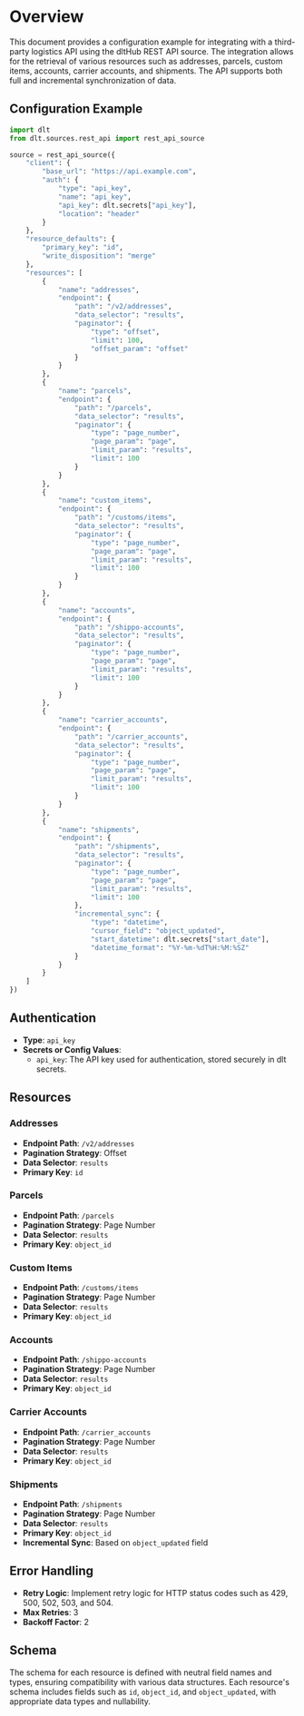 # Overview

This document provides a configuration example for integrating with a third-party logistics API using the dltHub REST API source. The integration allows for the retrieval of various resources such as addresses, parcels, custom items, accounts, carrier accounts, and shipments. The API supports both full and incremental synchronization of data.

## Configuration Example

```python
import dlt
from dlt.sources.rest_api import rest_api_source

source = rest_api_source({
    "client": {
        "base_url": "https://api.example.com",
        "auth": {
            "type": "api_key",
            "name": "api_key",
            "api_key": dlt.secrets["api_key"],
            "location": "header"
        }
    },
    "resource_defaults": {
        "primary_key": "id",
        "write_disposition": "merge"
    },
    "resources": [
        {
            "name": "addresses",
            "endpoint": {
                "path": "/v2/addresses",
                "data_selector": "results",
                "paginator": {
                    "type": "offset",
                    "limit": 100,
                    "offset_param": "offset"
                }
            }
        },
        {
            "name": "parcels",
            "endpoint": {
                "path": "/parcels",
                "data_selector": "results",
                "paginator": {
                    "type": "page_number",
                    "page_param": "page",
                    "limit_param": "results",
                    "limit": 100
                }
            }
        },
        {
            "name": "custom_items",
            "endpoint": {
                "path": "/customs/items",
                "data_selector": "results",
                "paginator": {
                    "type": "page_number",
                    "page_param": "page",
                    "limit_param": "results",
                    "limit": 100
                }
            }
        },
        {
            "name": "accounts",
            "endpoint": {
                "path": "/shippo-accounts",
                "data_selector": "results",
                "paginator": {
                    "type": "page_number",
                    "page_param": "page",
                    "limit_param": "results",
                    "limit": 100
                }
            }
        },
        {
            "name": "carrier_accounts",
            "endpoint": {
                "path": "/carrier_accounts",
                "data_selector": "results",
                "paginator": {
                    "type": "page_number",
                    "page_param": "page",
                    "limit_param": "results",
                    "limit": 100
                }
            }
        },
        {
            "name": "shipments",
            "endpoint": {
                "path": "/shipments",
                "data_selector": "results",
                "paginator": {
                    "type": "page_number",
                    "page_param": "page",
                    "limit_param": "results",
                    "limit": 100
                },
                "incremental_sync": {
                    "type": "datetime",
                    "cursor_field": "object_updated",
                    "start_datetime": dlt.secrets["start_date"],
                    "datetime_format": "%Y-%m-%dT%H:%M:%SZ"
                }
            }
        }
    ]
})
```

## Authentication

- **Type**: `api_key`
- **Secrets or Config Values**: 
  - `api_key`: The API key used for authentication, stored securely in dlt secrets.

## Resources

### Addresses
- **Endpoint Path**: `/v2/addresses`
- **Pagination Strategy**: Offset
- **Data Selector**: `results`
- **Primary Key**: `id`

### Parcels
- **Endpoint Path**: `/parcels`
- **Pagination Strategy**: Page Number
- **Data Selector**: `results`
- **Primary Key**: `object_id`

### Custom Items
- **Endpoint Path**: `/customs/items`
- **Pagination Strategy**: Page Number
- **Data Selector**: `results`
- **Primary Key**: `object_id`

### Accounts
- **Endpoint Path**: `/shippo-accounts`
- **Pagination Strategy**: Page Number
- **Data Selector**: `results`
- **Primary Key**: `object_id`

### Carrier Accounts
- **Endpoint Path**: `/carrier_accounts`
- **Pagination Strategy**: Page Number
- **Data Selector**: `results`
- **Primary Key**: `object_id`

### Shipments
- **Endpoint Path**: `/shipments`
- **Pagination Strategy**: Page Number
- **Data Selector**: `results`
- **Primary Key**: `object_id`
- **Incremental Sync**: Based on `object_updated` field

## Error Handling

- **Retry Logic**: Implement retry logic for HTTP status codes such as 429, 500, 502, 503, and 504.
- **Max Retries**: 3
- **Backoff Factor**: 2

## Schema

The schema for each resource is defined with neutral field names and types, ensuring compatibility with various data structures. Each resource's schema includes fields such as `id`, `object_id`, and `object_updated`, with appropriate data types and nullability.